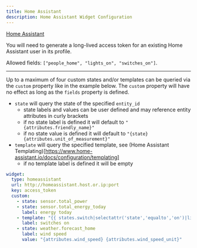 ```yaml
---
title: Home Assistant
description: Home Assistant Widget Configuration
---
```


[Home Assistant](https://www.home-assistant.io/)

You will need to generate a long-lived access token for an existing Home Assistant user in its profile.

Allowed fields: `["people_home", "lights_on", "switches_on"]`.

---

Up to a maximum of four custom states and/or templates can be queried via the `custom` property like in the example below.
The `custom` property will have no effect as long as the `fields` property is defined.

- `state` will query the state of the specified `entity_id`
  - state labels and values can be user defined and may reference entity attributes in curly brackets
  - if no state label is defined it will default to `"{attributes.friendly_name}"`
  - if no state value is defined it will default to `"{state} {attributes.unit_of_measurement}"`
- `template` will query the specified template, see (Home Assistant Templating)[https://www.home-assistant.io/docs/configuration/templating]
  - if no template label is defined it will be empty

```yaml
widget:
  type: homeassistant
  url: http://homeassistant.host.or.ip:port
  key: access_token
  custom:
    - state: sensor.total_power
    - state: sensor.total_energy_today
      label: energy today
    - template: "{{ states.switch|selectattr('state','equalto','on')|list|length }}"
      label: switches on
    - state: weather.forecast_home
      label: wind speed
      value: "{attributes.wind_speed} {attributes.wind_speed_unit}"
```
